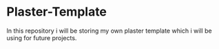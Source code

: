 # Plaster-Template

In this repository i will be storing my own plaster template which i will be using for future projects.
